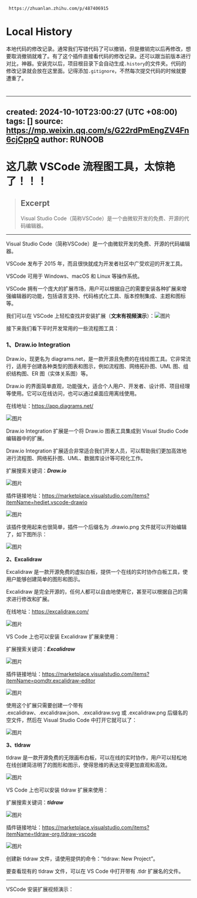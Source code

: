 
~~~
 https://zhuanlan.zhihu.com/p/487406915
~~~
# **Local History**
本地代码的修改记录。通常我们写错代码了可以撤销，但是撤销完以后再修改，想要取消撤销就难了。有了这个插件直接看代码的修改记录。还可以跟当前版本进行对比，神器。安装完以后，项目根目录下会自动生成`.history`的文件夹。代码的修改记录就会放在这里面。记得添加`.gitignore`，不然每次提交代码的时候就要遭重了。
# 
---
created: 2024-10-10T23:00:27 (UTC +08:00)
tags: []
source: https://mp.weixin.qq.com/s/G22rdPmEngZV4Fn6cjCppQ
author: RUNOOB
---

# 这几款 VSCode 流程图工具，太惊艳了！！！

> ## Excerpt
> Visual Studio Code（简称VSCode）是一个由微软开发的免费、开源的代码编辑器。

---
Visual Studio Code（简称VSCode）是一个由微软开发的免费、开源的代码编辑器。

VSCode 发布于 2015 年，而且很快就成为开发者社区中广受欢迎的开发工具。

VSCode 可用于 Windows、macOS 和 Linux 等操作系统。

VSCode 拥有一个庞大的扩展市场，用户可以根据自己的需要安装各种扩展来增强编辑器的功能，包括语言支持、代码格式化工具、版本控制集成、主题和图标等。

我们可以在 VSCode 上轻松查找并安装扩展（**文末有视频演示**）：![图片](https://mmbiz.qpic.cn/mmbiz_png/vqlbVFl5Jn2vtLbLibpxcjRCFyOfrf5rLCFPh1wD7q9voxCCEL5jGr2BibCTyzkQo8BdavxCQeyMU7N6nxicTHseA/640?wx_fmt=png&from=appmsg&tp=webp&wxfrom=5&wx_lazy=1&wx_co=1)

接下来我们看下平时开发常用的一些流程图工具：

### **1、Draw.io Integration**

Draw.io，现更名为 diagrams.net，是一款开源且免费的在线绘图工具。它非常流行，适用于创建各种类型的图表和图示，例如流程图、网络拓扑图、UML 图、组织结构图、ER 图（实体关系图）等。

Draw.io 的界面简单直观，功能强大，适合个人用户、开发者、设计师、项目经理等使用。它可以在线访问，也可以通过桌面应用离线使用。

在线地址：https://app.diagrams.net/

![图片](https://mmbiz.qpic.cn/mmbiz_gif/vqlbVFl5Jn1jAWDcAJN6oTiaN0VefYhQHDnt9ql6z5B7V4k0XFv66dvHO8XwXX2F2u1eibSTiaYYurmLUSRR1zTIQ/640?wx_fmt=gif&from=appmsg&tp=webp&wxfrom=5&wx_lazy=1)

Draw.io Integration 扩展是一个将 Draw.io 图表工具集成到 Visual Studio Code 编辑器中的扩展。  

Draw.io Integration 扩展适合非常适合我们开发人员，可以帮助我们更加高效地进行流程图、网络拓扑图、UML、数据库设计等可视化工作。

扩展搜索关键词：_**Draw.io**_

![图片](https://mmbiz.qpic.cn/mmbiz_png/vqlbVFl5Jn1jAWDcAJN6oTiaN0VefYhQHvoU5vYBVc36ZQicuvpx4IRFtczPUnIOiaWDPaOSkVojPxWld2D6oeUhA/640?wx_fmt=png&from=appmsg&tp=webp&wxfrom=5&wx_lazy=1&wx_co=1)

插件链接地址：https://marketplace.visualstudio.com/items?itemName=hediet.vscode-drawio

![图片](https://mmbiz.qpic.cn/mmbiz_png/vqlbVFl5Jn1jAWDcAJN6oTiaN0VefYhQHgQS3CZ5xmMxnIyibAha1BPl4PhS6NpdHMwV5NUmmyWcMhz4fzzxgAZA/640?wx_fmt=png&from=appmsg&tp=webp&wxfrom=5&wx_lazy=1&wx_co=1)

该插件使用起来也很简单，插件一个后缀名为 .drawio.png 文件就可以开始编辑了，如下图所示：

![图片](https://mmbiz.qpic.cn/mmbiz_gif/vqlbVFl5Jn1jAWDcAJN6oTiaN0VefYhQHRB2w7UpvBSEwBL7ibSMoU7UU8LDm0tslibgrlYOedic9KNQXwP30TmdUw/640?wx_fmt=gif&from=appmsg&tp=webp&wxfrom=5&wx_lazy=1)

**2、Excalidraw**

Excalidraw 是一款开源免费的虚拟白板，提供一个在线的实时协作白板工具，使用户能够创建简单的图形和图示。

Excalidraw 是完全开源的，任何人都可以自由地使用它，甚至可以根据自己的需求进行修改和扩展。

在线地址：https://excalidraw.com/

![图片](https://mmbiz.qpic.cn/mmbiz_png/vqlbVFl5Jn12VD2nbSaPadIfdUdHuWod5C5a5pahibb8vKOySLck6dJexzIILU3WMkY59iawCtKFbXwH9nVPYE9g/640?wx_fmt=other&from=appmsg&wxfrom=5&wx_lazy=1&wx_co=1&tp=webp)

VS Code 上也可以安装 Excalidraw 扩展来使用：

扩展搜索关键词：_**Excalidraw**_

![图片](https://mmbiz.qpic.cn/mmbiz_png/vqlbVFl5Jn1jAWDcAJN6oTiaN0VefYhQHQVMHlic2SuHAB0ZGTiaon2NOw2icQn0944ibE0TREjicp1ZyZEuD1nLeziaQ/640?wx_fmt=png&from=appmsg&tp=webp&wxfrom=5&wx_lazy=1&wx_co=1)

插件链接地址：https://marketplace.visualstudio.com/items?itemName=pomdtr.excalidraw-editor

![图片](https://mmbiz.qpic.cn/mmbiz_png/vqlbVFl5Jn1jAWDcAJN6oTiaN0VefYhQHYocRrTDn69MictShzVian6NYJsxCz8U2yoIqTtw2pD91MZygUfkN78vw/640?wx_fmt=png&from=appmsg&tp=webp&wxfrom=5&wx_lazy=1&wx_co=1)

使用这个扩展只需要创建一个带有 .excalidraw、.excalidraw.json、.excalidraw.svg 或 .excalidraw.png 后缀名的空文件，然后在 Visual Studio Code 中打开它就可以了：

![图片](https://mmbiz.qpic.cn/mmbiz_gif/vqlbVFl5Jn1jAWDcAJN6oTiaN0VefYhQHxics0GPFl5otwuibGIWwfHmxZ0pI6EW4iabBA9NVwOFfkJBL0Qia5iaMZ4Q/640?wx_fmt=gif&from=appmsg&tp=webp&wxfrom=5&wx_lazy=1)

**3、tldraw**

tldraw 是一款开源免费的无限画布白板，可以在线的实时协作，用户可以轻松地在线创建简洁明了的图形和图示，使得思维的表达变得更加直观和高效。

![图片](https://mmbiz.qpic.cn/mmbiz_png/vqlbVFl5Jn1jAWDcAJN6oTiaN0VefYhQHoAOAIvR3ySKkFXiaNMmaFDPlahOm3aYMvVrGaqtR5icIJcSUusn8IQZA/640?wx_fmt=png&from=appmsg&tp=webp&wxfrom=5&wx_lazy=1&wx_co=1)

VS Code 上也可以安装 tldraw 扩展来使用：

扩展搜索关键词：_**tldraw**_

![图片](https://mmbiz.qpic.cn/mmbiz_png/vqlbVFl5Jn1jAWDcAJN6oTiaN0VefYhQHEfZXaHA5hibYGWqIRTbXUcZXHW0ulWUWTWSvOiatAQ9QrMicYYf1ogQjg/640?wx_fmt=png&from=appmsg&tp=webp&wxfrom=5&wx_lazy=1&wx_co=1)

插件链接地址：https://marketplace.visualstudio.com/items?itemName=tldraw-org.tldraw-vscode

![图片](https://mmbiz.qpic.cn/mmbiz_png/vqlbVFl5Jn1jAWDcAJN6oTiaN0VefYhQHPudPa5BQiaKUkZqaqebxdrWxNXh9dSkibVAx1Jq1J7Bvh9AXC8tMhaicw/640?wx_fmt=png&from=appmsg&tp=webp&wxfrom=5&wx_lazy=1&wx_co=1)

创建新 tldraw 文件，请使用提供的命令：“tldraw: New Project”。

要查看现有的 tldraw 文件，可以在 VS Code 中打开带有 .tldr 扩展名的文件。

___

VSCode 安装扩展视频演示：

